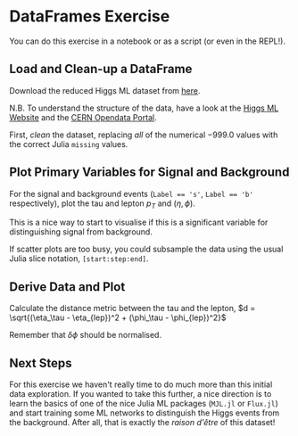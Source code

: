 # DataFrames Exercise

You can do this exercise in a notebook or as a script (or even in the REPL!).

## Load and Clean-up a DataFrame

Download the reduced Higgs ML dataset from [here](https://github.com/JuliaHEP/JuliaHEP-2023/raw/main/julia-intro/docs/assets/atlas-higgs-challenge-2014-v2-reduced.csv).

N.B. To understand the structure of the data, have a look at the [Higgs ML Website](https://higgsml.ijclab.in2p3.fr) and the [CERN Opendata Portal](https://opendata.cern.ch/record/328).

First, *clean* the dataset, replacing *all* of the numerical $-999.0$ values with the correct Julia `missing` values.

## Plot Primary Variables for Signal and Background

For the signal and background events (`Label == 's'`, `Label == 'b'` respectively), plot the tau and lepton $p_T$ and $(\eta, \phi)$.

This is a nice way to start to visualise if this is a significant variable for distinguishing signal from background.

If scatter plots are too busy, you could subsample the data using the usual Julia slice notation, `[start:step:end]`.

## Derive Data and Plot

Calculate the distance metric between the tau and the lepton, 
$d = \sqrt{(\eta_\tau - \eta_{lep})^2 + (\phi_\tau - \phi_{lep})^2}$

Remember that $\delta\phi$ should be normalised.

## Next Steps

For this exercise we haven't really time to do much more than this initial data exploration.
If you wanted to take this further, a nice direction is to learn the basics of one of the
nice Julia ML packages (`MJL.jl` or `Flux.jl`) and start training some ML networks to distinguish
the Higgs events from the background. After all, that is exactly the *raison d'être* of this dataset!

